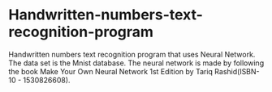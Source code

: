 # Handwritten-numbers-text-recognition-program
Handwritten numbers text recognition program that uses Neural Network.
The data set is the Mnist database.
The neural network is made by following the book Make Your Own Neural Network 1st Edition by Tariq Rashid(ISBN-10 - 1530826608).
